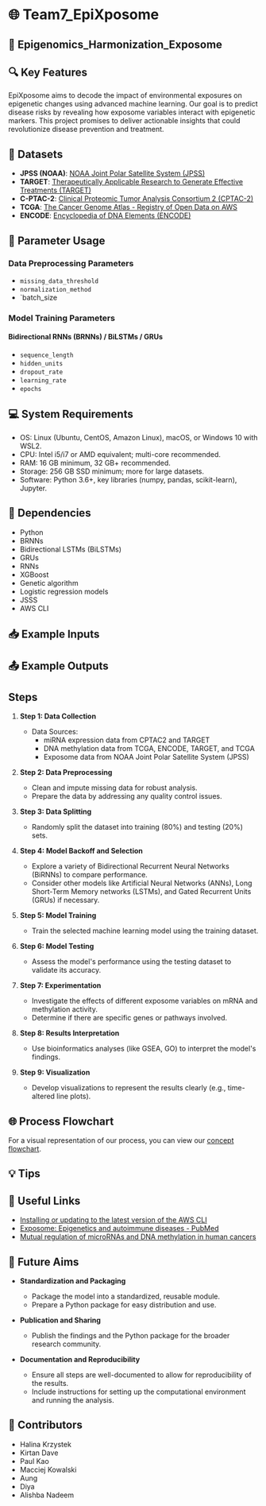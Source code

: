 # 🌐 Team7_EpiXposome
## 🧬 Epigenomics_Harmonization_Exposome

## 🔍 Key Features

EpiXposome aims to decode the impact of environmental exposures on epigenetic changes using advanced machine learning. Our goal is to predict disease risks by revealing how exposome variables interact with epigenetic markers. This project promises to deliver actionable insights that could revolutionize disease prevention and treatment.

## 📂 Datasets

- **JPSS (NOAA)**: [NOAA Joint Polar Satellite System (JPSS)](https://registry.opendata.aws/noaa-jpss)
- **TARGET**: [Therapeutically Applicable Research to Generate Effective Treatments (TARGET)](https://registry.opendata.aws/target)
- **C-PTAC-2**: [Clinical Proteomic Tumor Analysis Consortium 2 (CPTAC-2)](https://registry.opendata.aws/cptac-2)
- **TCGA**: [The Cancer Genome Atlas - Registry of Open Data on AWS](https://registry.opendata.aws/tcga)
- **ENCODE**: [Encyclopedia of DNA Elements (ENCODE)](https://registry.opendata.aws/encode-project)

## 🔧 Parameter Usage

### **Data Preprocessing Parameters**
- `missing_data_threshold`
- `normalization_method`
- `batch_size

### **Model Training Parameters**
#### **Bidirectional RNNs (BRNNs) / BiLSTMs / GRUs**
- `sequence_length` 
- `hidden_units`
- `dropout_rate`  
- `learning_rate`
- `epochs`

## 💻 System Requirements


- OS: Linux (Ubuntu, CentOS, Amazon Linux), macOS, or Windows 10 with WSL2.
- CPU: Intel i5/i7 or AMD equivalent; multi-core recommended.
- RAM: 16 GB minimum, 32 GB+ recommended.
- Storage: 256 GB SSD minimum; more for large datasets.
- Software: Python 3.6+, key libraries (numpy, pandas, scikit-learn), Jupyter.


## 🔗 Dependencies

- Python
- BRNNs
- Bidirectional LSTMs (BiLSTMs)
- GRUs
- RNNs
- XGBoost
- Genetic algorithm
- Logistic regression models
- JSSS
- AWS CLI

## 📥 Example Inputs



## 📤 Example Outputs


## Steps

1. **Step 1: Data Collection**
   - Data Sources:
     - miRNA expression data from CPTAC2 and TARGET
     - DNA methylation data from TCGA, ENCODE, TARGET, and TCGA
     - Exposome data from NOAA Joint Polar Satellite System (JPSS)

2. **Step 2: Data Preprocessing**
   - Clean and impute missing data for robust analysis.
   - Prepare the data by addressing any quality control issues.

3. **Step 3: Data Splitting**
   - Randomly split the dataset into training (80%) and testing (20%) sets.

4. **Step 4: Model Backoff and Selection**
   - Explore a variety of Bidirectional Recurrent Neural Networks (BiRNNs) to compare performance.
   - Consider other models like Artificial Neural Networks (ANNs), Long Short-Term Memory networks (LSTMs), and Gated Recurrent Units (GRUs) if necessary.

5. **Step 5: Model Training**
   - Train the selected machine learning model using the training dataset.

6. **Step 6: Model Testing**
   - Assess the model's performance using the testing dataset to validate its accuracy.

7. **Step 7: Experimentation**
   - Investigate the effects of different exposome variables on mRNA and methylation activity.
   - Determine if there are specific genes or pathways involved.

8. **Step 8: Results Interpretation**
   - Use bioinformatics analyses (like GSEA, GO) to interpret the model's findings.

9. **Step 9: Visualization**
   - Develop visualizations to represent the results clearly (e.g., time-altered line plots).

## 🌐 Process Flowchart

For a visual representation of our process, you can view our [concept flowchart](https://lucid.app/lucidspark/1ffd7682-7663-43bf-a491-b70901eb0e65/edit?invitationId=inv_a8695350-5641-4533-905f-f5fa7ed34993&page=0_0).

## 💡 Tips

## 🔗 Useful Links

- [Installing or updating to the latest version of the AWS CLI](https://docs.aws.amazon.com/cli/latest/userguide/getting-started-install.html)
- [Exposome: Epigenetics and autoimmune diseases - PubMed](https://pubmed.ncbi.nlm.nih.gov/39097180/)
- [Mutual regulation of microRNAs and DNA methylation in human cancers](https://pmc.ncbi.nlm.nih.gov/articles/PMC5406215/)

## 🔮 Future Aims

- **Standardization and Packaging**
  - Package the model into a standardized, reusable module.
  - Prepare a Python package for easy distribution and use.

- **Publication and Sharing**
  - Publish the findings and the Python package for the broader research community.

- **Documentation and Reproducibility**
  - Ensure all steps are well-documented to allow for reproducibility of the results.
  - Include instructions for setting up the computational environment and running the analysis.


## 👤 Contributors

- Halina Krzystek
- Kirtan Dave
- Paul Kao
- Macciej Kowalski
- Aung
- Diya
- Alishba Nadeem
